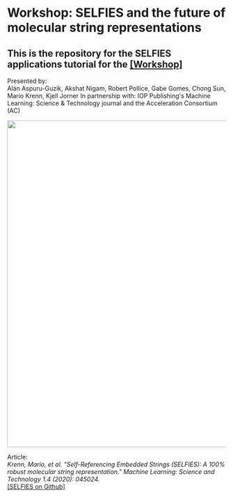 # Workshop: SELFIES and the future of molecular string representations

## This is the repository for the SELFIES applications tutorial for the [[Workshop]](https://accelerationconsortium.substack.com/p/selfies-workshop-aug-13)

Presented by: \
Alán Aspuru-Guzik, Akshat Nigam, Robert Pollice, Gabe Gomes, Chong Sun, Mario Krenn, Kjell Jorner
In partnership with:  IOP Publishing's Machine Learning: Science & Technology journal and the Acceleration Consortium (AC)


<img src="https://github.com/aspuru-guzik-group/selfies/blob/master/examples/VAE_LS_Validity.png?raw=True" width="750" />


Article: \
*Krenn, Mario, et al. "Self-Referencing Embedded Strings (SELFIES): A 100% robust molecular string representation." Machine Learning: Science and Technology 1.4 (2020): 045024.* \
[[SELFIES on Github]](https://github.com/aspuru-guzik-group/selfies)